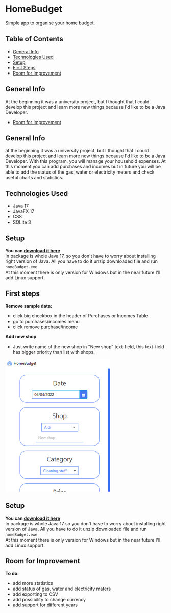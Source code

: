 # HomeBudget
Simple app to organise your home budget.
## Table of Contents
* [General Info](#general-info)
* [Technologies Used](#technologies-used)
* [Setup](#setup)
* [First Steps](#first-steps)
* [Room for Improvement](#room-for-improvement)

## General Info
 At the beginning it was a university project, but I thought that I could develop this project and learn more new things because I'd like to be a Java Developer.

* [Room for Improvement](#room-for-improvement)

## General Info
 at the beginning it was a university project, but I thought that I could develop this project and learn more new things because I'd like to be a Java Developer.
 With this program, you will manage your household expenses. At this moment you can add purchases and incomes but in future you will be able to add
the status of the gas, water or electricity meters and check useful charts and statistics.

## Technologies Used
* Java 17
* JavaFX 17
* CSS
* SQLite 3

## Setup
**You can [download it here](https://github.com/bladeours/homeBudget/releases/tag/v0.0.1)**
<br>
In package is whole Java 17, so you don't have to worry about installing right version of Java. All you have to do it unzip downloaded file and run `homeBudget.exe`
<br>
At this moment there is only version for Windows but in the near future I'll add Linux support.

## First steps
**Remove sample data:**
<br>
* click big checkbox in the header of Purchases or Incomes Table
* go to purchases/incomes menu
* click remove purchase/income

**Add new shop**
<br>
* Just write name of the new shop in "New shop" text-field, this text-field has bigger priority than list with shops. 

![img.png](img/img.png)



## Setup
**You can [download it here](https://github.com/bladeours/homeBudget/releases/tag/v0.0.1)**
<br>
In package is whole Java 17 so you don't have to worry about installing right version of Java. All you have to do it unzip downloaded file and run `homeBudget.exe`
<br>
At this moment there is only version for Windows but in the near future I'll add Linux support.


## Room for Improvement
**To do:**
* add more statistics
* add status of gas, water and electricity maters
* add exporting to CSV 
* add possibility to change currency
* add support for different years










